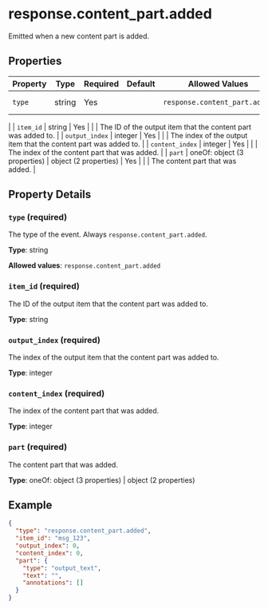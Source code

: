 # response.content_part.added

Emitted when a new content part is added.

## Properties

| Property | Type | Required | Default | Allowed Values | Description |
| -------- | ---- | -------- | ------- | -------------- | ----------- |
| `type` | string | Yes |  | `response.content_part.added` | The type of the event. Always `response.content_part.added`.
 |
| `item_id` | string | Yes |  |  | The ID of the output item that the content part was added to.
 |
| `output_index` | integer | Yes |  |  | The index of the output item that the content part was added to.
 |
| `content_index` | integer | Yes |  |  | The index of the content part that was added.
 |
| `part` | oneOf: object (3 properties) | object (2 properties) | Yes |  |  | The content part that was added.
 |

## Property Details

### `type` (required)

The type of the event. Always `response.content_part.added`.


**Type**: string

**Allowed values**: `response.content_part.added`

### `item_id` (required)

The ID of the output item that the content part was added to.


**Type**: string

### `output_index` (required)

The index of the output item that the content part was added to.


**Type**: integer

### `content_index` (required)

The index of the content part that was added.


**Type**: integer

### `part` (required)

The content part that was added.


**Type**: oneOf: object (3 properties) | object (2 properties)

## Example

```json
{
  "type": "response.content_part.added",
  "item_id": "msg_123",
  "output_index": 0,
  "content_index": 0,
  "part": {
    "type": "output_text",
    "text": "",
    "annotations": []
  }
}

```


